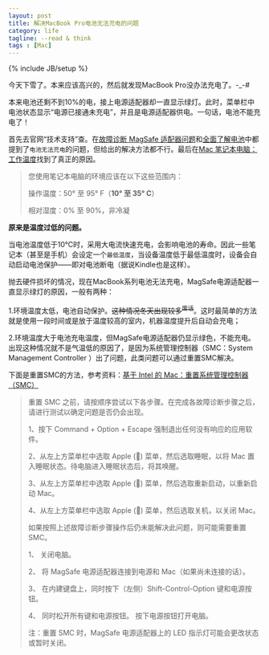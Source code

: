 ```yaml
---
layout: post
title: 解决MacBook Pro电池无法充电的问题
category: life
tagline: --read & think
tags : [Mac]
---
```

{% include JB/setup %}

今天下雪了。本来应该高兴的，然后就发现MacBook Pro没办法充电了。-_-#

本来电池还剩不到10%的电，接上电源适配器却一直显示绿灯。此时，菜单栏中电池状态显示“电源已接通未充电”，并且是电源适配器供电。一句话，电池不能充电了！

首先去官网“技术支持”查。在[故障诊断 MagSafe 适配器问题](http://support.apple.com/kb/TS1713?viewlocale=zh_CN)和[全面了解电池](http://support.apple.com/kb/HT1446?viewlocale=zh_CN#Troubleshooting)中都提到了`电池无法充电`的问题，但给出的解决方法都不行。最后在[Mac 笔记本电脑：工作温度](http://support.apple.com/kb/HT1778?viewlocale=zh_CN)找到了真正的原因。

> 您使用笔记本电脑的环境应该在以下这些范围内：
> 
> 操作温度：50° 至 95° F（**10° 至 35° C**）
>
>相对湿度：0% 至 90%，非冷凝

**原来是温度过低的问题。**

当电池温度低于10℃时，采用大电流快速充电，会影响电池的寿命。因此一些笔记本（甚至是手机）会设定一个`最低温度`，当设备温度低于最低温度时，设备会自动启动电池保护——即对电池断电（据说Kindle也是这样）。

抛去硬件损坏的情况，现在MacBook系列电池无法充电，MagSafe电源适配器一直显示绿灯的原因，一般有两种：

1.环境温度太低，电池自动保护。<del>这种情况冬天出现较多<sup>废话</sup></del>。这时最简单的方法就是使用一段时间或是放于温度较高的室内，机器温度提升后自动会充电；

2.环境温度大于电池充电温度，但MagSafe电源适配器仍显示绿色，不能充电。出现这种情况就不是气温低的原因了，是因为系统管理控制器（SMC：System Management Controller ）出了问题，此类问题可以通过重置SMC解决。

下面是重置SMC的方法，参考资料：[基于 Intel 的 Mac：重置系统管理控制器（SMC）](http://support.apple.com/kb/HT3964?viewlocale=zh_CN)

> 重置 SMC 之前，请按顺序尝试以下各步骤。在完成各故障诊断步骤之后，请进行测试以确定问题是否仍会出现。
> 
> 1、按下 Command + Option + Escape 强制退出任何没有响应的应用软件。
> 
> 2、从左上方菜单栏中选取 Apple () 菜单，然后选取睡眠，以将 Mac 置入睡眠状态。待电脑进入睡眠状态后，将其唤醒。
> 
> 3、从左上方菜单栏中选取 Apple () 菜单，然后选取重新启动，以重新启动 Mac。
> 
> 4、从左上方菜单栏中选取 Apple () 菜单，然后选取关机，以关闭 Mac。
> 
> 如果按照上述故障诊断步骤操作后仍未能解决此问题，则可能需要重置 SMC。
> 
> 1、	关闭电脑。
> 
> 2、	将 MagSafe 电源适配器连接到电源和 Mac（如果尚未连接的话）。
> 
> 3、	在内建键盘上，同时按下（左侧）Shift-Control-Option 键和电源按钮。
> 
> 4、	同时松开所有键和电源按钮。 按下电源按钮打开电脑。
>
>  注：重置 SMC 时，MagSafe 电源适配器上的 LED 指示灯可能会更改状态或暂时关闭。
